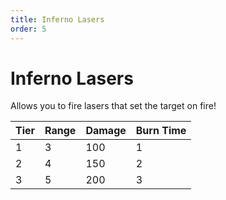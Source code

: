 ```yaml
---
title: Inferno Lasers
order: 5
---
```


# Inferno Lasers

Allows you to fire lasers that set the target on fire!

| Tier | Range | Damage | Burn Time |
| --- | --- | --- | --- |
| 1 | 3 | 100 | 1 |
| 2 | 4 | 150 | 2 |
| 3 | 5 | 200 | 3 |
